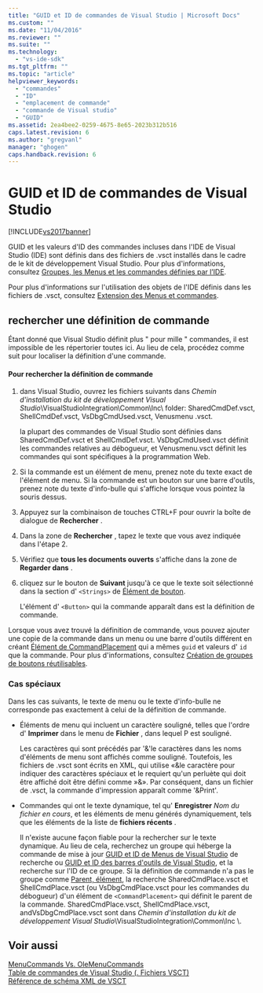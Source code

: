 ```yaml
---
title: "GUID et ID de commandes de Visual Studio | Microsoft Docs"
ms.custom: ""
ms.date: "11/04/2016"
ms.reviewer: ""
ms.suite: ""
ms.technology: 
  - "vs-ide-sdk"
ms.tgt_pltfrm: ""
ms.topic: "article"
helpviewer_keywords: 
  - "commandes"
  - "ID"
  - "emplacement de commande"
  - "commande de Visual studio"
  - "GUID"
ms.assetid: 2ea4bee2-0259-4675-8e65-2023b312b516
caps.latest.revision: 6
ms.author: "gregvanl"
manager: "ghogen"
caps.handback.revision: 6
---
```

# GUID et ID de commandes de Visual Studio
[!INCLUDE[vs2017banner](../../code-quality/includes/vs2017banner.md)]

GUID et les valeurs d'ID des commandes incluses dans l'IDE de Visual Studio \(IDE\) sont définis dans des fichiers de .vsct installés dans le cadre de le kit de développement Visual Studio.  Pour plus d'informations, consultez [Groupes, les Menus et les commandes définies par l’IDE](../../extensibility/internals/ide-defined-commands-menus-and-groups.md).  
  
 Pour plus d'informations sur l'utilisation des objets de l'IDE définis dans les fichiers de .vsct, consultez [Extension des Menus et commandes](../../extensibility/extending-menus-and-commands.md).  
  
## rechercher une définition de commande  
 Étant donné que Visual Studio définit plus " pour mille " commandes, il est impossible de les répertorier toutes ici.  Au lieu de cela, procédez comme suit pour localiser la définition d'une commande.  
  
#### Pour rechercher la définition de commande  
  
1.  dans Visual Studio, ouvrez les fichiers suivants dans *Chemin d'installation du kit de développement Visual Studio*\\VisualStudioIntegration\\Common\\Inc\\ folder: SharedCmdDef.vsct, ShellCmdDef.vsct, VsDbgCmdUsed.vsct, Venusmenu .vsct.  
  
     la plupart des commandes de Visual Studio sont définies dans SharedCmdDef.vsct et ShellCmdDef.vsct.  VsDbgCmdUsed.vsct définit les commandes relatives au débogueur, et Venusmenu.vsct définit les commandes qui sont spécifiques à la programmation Web.  
  
2.  Si la commande est un élément de menu, prenez note du texte exact de l'élément de menu.  Si la commande est un bouton sur une barre d'outils, prenez note du texte d'info\-bulle qui s'affiche lorsque vous pointez la souris dessus.  
  
3.  Appuyez sur la combinaison de touches CTRL\+F pour ouvrir la boîte de dialogue de **Rechercher** .  
  
4.  Dans la zone de **Rechercher** , tapez le texte que vous avez indiquée dans l'étape 2.  
  
5.  Vérifiez que **tous les documents ouverts** s'affiche dans la zone de **Regarder dans** .  
  
6.  cliquez sur le bouton de **Suivant** jusqu'à ce que le texte soit sélectionné dans la section d' `<Strings>` de [Élément de bouton](../../extensibility/button-element.md).  
  
     L'élément d' `<Button>` qui la commande apparaît dans est la définition de commande.  
  
 Lorsque vous avez trouvé la définition de commande, vous pouvez ajouter une copie de la commande dans un menu ou une barre d'outils différent en créant [Élément de CommandPlacement](../../extensibility/commandplacement-element.md) qui a mêmes `guid` et valeurs d' `id` que la commande.  Pour plus d'informations, consultez [Création de groupes de boutons réutilisables](../../extensibility/creating-reusable-groups-of-buttons.md).  
  
### Cas spéciaux  
 Dans les cas suivants, le texte de menu ou le texte d'info\-bulle ne corresponde pas exactement à celui de la définition de commande.  
  
-   Éléments de menu qui incluent un caractère souligné, telles que l'ordre d' **Imprimer** dans le menu de **Fichier** , dans lequel P est souligné.  
  
     Les caractères qui sont précédés par '&'le caractères dans les noms d'éléments de menu sont affichés comme souligné.  Toutefois, les fichiers de .vsct sont écrits en XML, qui utilise «&le caractère pour indiquer des caractères spéciaux et le requiert qu'un perluète qui doit être affiché doit être défini comme »&amp;».  Par conséquent, dans un fichier de .vsct, la commande d'impression apparaît comme '&amp;Print'.  
  
-   Commandes qui ont le texte dynamique, tel qu' **Enregistrer** *Nom du fichier en cours*, et les éléments de menu générés dynamiquement, tels que les éléments de la liste de **fichiers récents** .  
  
     Il n'existe aucune façon fiable pour la rechercher sur le texte dynamique.  Au lieu de cela, recherchez un groupe qui héberge la commande de mise à jour [GUID et ID de Menus de Visual Studio](../../extensibility/internals/guids-and-ids-of-visual-studio-menus.md) de recherche ou [GUID et ID des barres d'outils de Visual Studio](../../extensibility/internals/guids-and-ids-of-visual-studio-toolbars.md), et la recherche sur l'ID de ce groupe.  Si la définition de commande n'a pas le groupe comme [Parent, élément](../../extensibility/parent-element.md), la recherche SharedCmdPlace.vsct et ShellCmdPlace.vsct \(ou VsDbgCmdPlace.vsct pour les commandes du débogueur\) d'un élément de `<CommandPlacement>` qui définit le parent de la commande.  SharedCmdPlace.vsct, ShellCmdPlace.vsct, andVsDbgCmdPlace.vsct sont dans *Chemin d'installation du kit de développement Visual Studio*\\VisualStudioIntegration\\Common\\Inc \\.  
  
## Voir aussi  
 [MenuCommands Vs. OleMenuCommands](../../misc/menucommands-vs-olemenucommands.md)   
 [Table de commandes de Visual Studio \(. Fichiers VSCT\)](../../extensibility/internals/visual-studio-command-table-dot-vsct-files.md)   
 [Référence de schéma XML de VSCT](../../extensibility/vsct-xml-schema-reference.md)